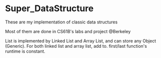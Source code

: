 # Super_DataStructure
These are my implementation of classic data structures

Most of them are done in CS61B's labs and project @Berkeley


List is implemented by Linked List and Array List, and can store any Object (Generic). For both linked list and array list, add to. first/last function's runtime is constant.
